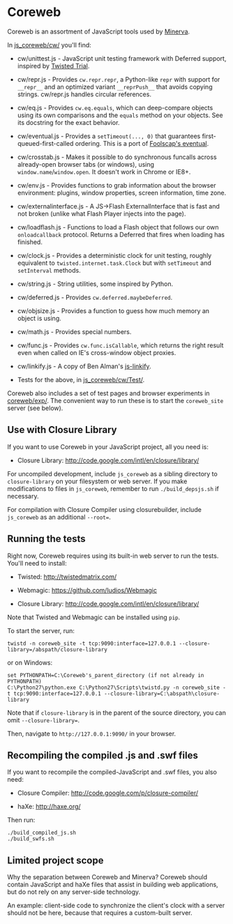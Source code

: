 Coreweb
=======

Coreweb is an assortment of JavaScript tools used by [Minerva](http://ludios.org/minerva/).

In [js_coreweb/cw/](https://github.com/ludios/Coreweb/tree/master/js_coreweb/cw) you'll find:

*	cw/unittest.js - JavaScript unit testing framework with Deferred
	support, inspired by [Twisted Trial](http://twistedmatrix.com/trac/wiki/TwistedTrial).

*	cw/repr.js - Provides `cw.repr.repr`, a Python-like `repr` with
	support for `__repr__` and an optimized variant `__reprPush__`
	that avoids copying strings.  cw/repr.js handles circular references.

*	cw/eq.js - Provides `cw.eq.equals`, which can deep-compare objects
	using its own comparisons and the `equals` method on your objects.
	See its docstring for the exact behavior.

*	cw/eventual.js - Provides a `setTimeout(..., 0)` that guarantees
	first-queued-first-called ordering.  This is a port of
	[Foolscap's eventual](http://foolscap.lothar.com/docs/api/foolscap.eventual-pysrc.html).

*	cw/crosstab.js - Makes it possible to do synchronous funcalls
	across already-open browser tabs (or windows), using
	`window.name`/`window.open`.  It doesn't work in Chrome or IE8+.

*	cw/env.js - Provides functions to grab information about the browser
	environment: plugins, window properties, screen information, time zone.

*	cw/externalinterface.js - A JS->Flash ExternalInterface that is
	fast and not broken (unlike what Flash Player injects into the page).

*	cw/loadflash.js - Functions to load a Flash object that follows
	our own `onloadcallback` protocol.  Returns a Deferred that fires
	when loading has finished.

*	cw/clock.js - Provides a deterministic clock for unit testing,
	roughly equivalent to `twisted.internet.task.Clock` but with
	`setTimeout` and `setInterval` methods.

*	cw/string.js - String utilities, some inspired by Python.

*	cw/deferred.js - Provides `cw.deferred.maybeDeferred`.

*	cw/objsize.js - Provides a function to guess how much memory
	an object is using.

*	cw/math.js - Provides special numbers.

*	cw/func.js - Provides `cw.func.isCallable`, which returns the right
	result even when called on IE's cross-window object proxies.

*	cw/linkify.js - A copy of Ben Alman's [js-linkify](http://benalman.com/code/test/js-linkify/).

*	Tests for the above, in [js_coreweb/cw/Test/](https://github.com/ludios/Coreweb/tree/master/js_coreweb/cw/Test).

Coreweb also includes a set of test pages and browser experiments in
[coreweb/exp/](https://github.com/ludios/Coreweb/tree/master/coreweb/exp).  The
convenient way to run these is to start the `coreweb_site` server (see below).



## Use with Closure Library

If you want to use Coreweb in your JavaScript project, all you need is:

*	Closure Library: http://code.google.com/intl/en/closure/library/

For uncompiled development, include `js_coreweb` as a sibling directory to
`closure-library` on your filesystem or web server.  If you make modifications
to files in `js_coreweb`, remember to run `./build_depsjs.sh` if necessary.

For compilation with Closure Compiler using closurebuilder, include
`js_coreweb` as an additional `--root=`.



## Running the tests

Right now, Coreweb requires using its built-in web server to run the tests.
You'll need to install:

*	Twisted: http://twistedmatrix.com/

*	Webmagic: https://github.com/ludios/Webmagic

*	Closure Library: http://code.google.com/intl/en/closure/library/

Note that Twisted and Webmagic can be installed using `pip`.

To start the server, run:

`twistd -n coreweb_site -t tcp:9090:interface=127.0.0.1 --closure-library=/abspath/closure-library`

or on Windows:

```
set PYTHONPATH=C:\Coreweb's_parent_directory (if not already in PYTHONPATH)
C:\Python27\python.exe C:\Python27\Scripts\twistd.py -n coreweb_site -t tcp:9090:interface=127.0.0.1 --closure-library=C:\abspath\closure-library
```

Note that if `closure-library` is in the parent of the source directory,
you can omit `--closure-library=`.

Then, navigate to `http://127.0.0.1:9090/` in your browser.



## Recompiling the compiled .js and .swf files

If you want to recompile the compiled-JavaScript and .swf files, you also need:

*	Closure Compiler: http://code.google.com/p/closure-compiler/

*	haXe: http://haxe.org/

Then run:

```
./build_compiled_js.sh
./build_swfs.sh
```



## Limited project scope

Why the separation between Coreweb and Minerva?  Coreweb should contain
JavaScript and haXe files that assist in building web applications, but do not
rely on any server-side technology.

An example: client-side code to synchronize the client's clock with a server
should not be here, because that requires a custom-built server.
